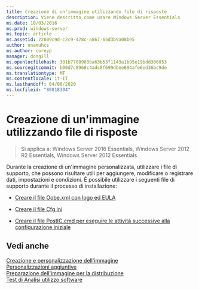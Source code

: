 ```yaml
---
title: Creazione di un'immagine utilizzando file di risposte
description: Viene descritto come usare Windows Server Essentials
ms.date: 10/03/2016
ms.prod: windows-server
ms.topic: article
ms.assetid: 72809c9d-c2c9-478c-a867-65d3b9a08b95
author: nnamuhcs
ms.author: coreyp
manager: dongill
ms.openlocfilehash: 381b7708903ba63b53f1143a1b95e19bdd306053
ms.sourcegitcommit: b00d7c8968c4adc8f699dbee694afe6ed36bc9de
ms.translationtype: MT
ms.contentlocale: it-IT
ms.lasthandoff: 04/08/2020
ms.locfileid: "80818304"
---
```

# <a name="create-an-image-by-using-answer-files"></a>Creazione di un'immagine utilizzando file di risposte

>Si applica a: Windows Server 2016 Essentials, Windows Server 2012 R2 Essentials, Windows Server 2012 Essentials

Durante la creazione di un'immagine personalizzata, utilizzare i file di supporto, che possono risultare utili per aggiungere, modificare o registrare dati, impostazioni e condizioni. È possibile utilizzare i seguenti file di supporto durante il processo di installazione:  
  
-   [Creare il file Oobe.xml con logo ed EULA](Create-the-Oobe.xml-File-Including-Logo-and-EULA.md)  
  
-   [Creare il file Cfg.ini](Create-the-Cfg.ini-File.md)  
  
-   [Creare il file PostIC.cmd per eseguire le attività successive alla configurazione iniziale](Create-the-PostIC.cmd-File-for-Running-Post-Initial-Configuration-Tasks.md)  
  
## <a name="see-also"></a>Vedi anche  
 [Creazione e personalizzazione dell'immagine](Creating-and-Customizing-the-Image.md)   
 [Personalizzazioni aggiuntive](Additional-Customizations.md)   
 [Preparazione dell'immagine per la distribuzione](Preparing-the-Image-for-Deployment.md)   
 [Test di Analisi utilizzo software](Testing-the-Customer-Experience.md)